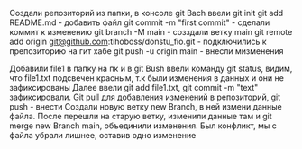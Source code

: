 Создали репозиторий из папки, в консоле git Bach ввели
git init
git add README.md - добавить файл
git commit -m "first commit" - сделали коммит к изменению
git branch -M main - созздали ветку main
git remote add origin git@github.com:tihoboss/donstu_fio.git - подключились к препозиторию на гит хабе
git push -u origin main - внесли мизменения

Добавили file1 в папку на пк и в git Bush ввели команду git status, видим, что file1.txt подсвечен красным, т.к были изменения в данных и они не зафиксированы
Далее ввели git add file1.txt, git commit -m "text" зафиксировали. Git pull для добавления изменений в репозиторий, git push - внести
Создали новую ветку new Branch, в ней измени данные файла. 
После перешли на старую ветку, изменили данные там и git merge new Branch main, объединили изменения. Был конфликт, мы с файла убрали лишнее, оставив одно изменение
